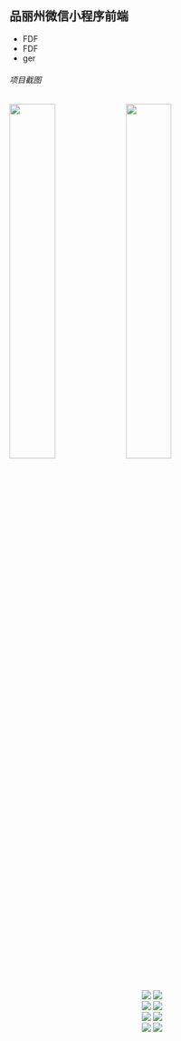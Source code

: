 ## 品丽州微信小程序前端
* FDF
* FDF
* ger

###### 项目截图
<div text-align:center >
  <image src="./app-screenshots/IMG_001.PNG"width=40% /> <img src="./app-screenshots/IMG_002.PNG" width=40% />
</div>
</div>
 <div style="text-align:center;">
   <img src="./app-screenshots/IMG_003.PNG" style="width=40%;"></img> <img src="./app-screenshots/IMG_004.PNG" style="width=40%;"></img>
 </div>
 <div style="text-align:center;">
   <img src="./app-screenshots/IMG_005.PNG" style="width=150px;"></img> <img src="./app-screenshots/IMG_006.PNG" style="width=150px;"></img>
 </div>
 <div style="text-align:center;">
   <img src="./app-screenshots/IMG_007.PNG" style="width=40%;"></img>
   <img src="./app-screenshots/IMG_008.PNG" style="width=40%;"></img>
 </div>
 <div style="text-align:center;">
   <img src="./app-screenshots/IMG_009.PNG" style="width=40%;"></img>
   <img src="./app-screenshots/IMG_010.PNG" style="width=40%;"></img>
 </div>
